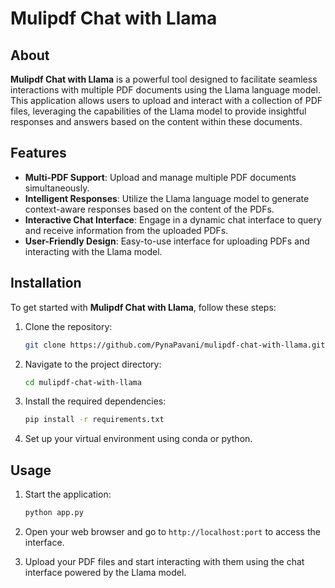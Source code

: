 # Mulipdf Chat with Llama

## About

**Mulipdf Chat with Llama** is a powerful tool designed to facilitate seamless interactions with multiple PDF documents using the Llama language model. This application allows users to upload and interact with a collection of PDF files, leveraging the capabilities of the Llama model to provide insightful responses and answers based on the content within these documents.

## Features

- **Multi-PDF Support**: Upload and manage multiple PDF documents simultaneously.
- **Intelligent Responses**: Utilize the Llama language model to generate context-aware responses based on the content of the PDFs.
- **Interactive Chat Interface**: Engage in a dynamic chat interface to query and receive information from the uploaded PDFs.
- **User-Friendly Design**: Easy-to-use interface for uploading PDFs and interacting with the Llama model.

## Installation

To get started with **Mulipdf Chat with Llama**, follow these steps:

1. Clone the repository:
   ```bash
   git clone https://github.com/PynaPavani/mulipdf-chat-with-llama.git
   ```

2. Navigate to the project directory:
   ```bash
   cd mulipdf-chat-with-llama
   ```

3. Install the required dependencies:
   ```bash
   pip install -r requirements.txt
   ```

4. Set up your virtual environment using conda or python.

## Usage

1. Start the application:
   ```bash
   python app.py
   ```

2. Open your web browser and go to `http://localhost:port` to access the interface.

3. Upload your PDF files and start interacting with them using the chat interface powered by the Llama model.

